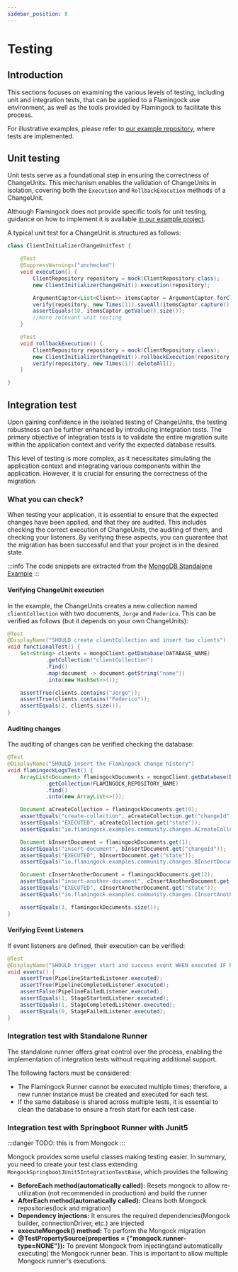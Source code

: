 ```yaml
---
sidebar_position: 8
---
```


# Testing

## Introduction

This sections focuses on examining the various levels of testing, including unit and integration tests, that can be applied to a Flamingock use environment, as well as the tools provided by Flamingock to facilitate this process.

For illustrative examples, please refer to [our example repository](https://github.com/mongock/flamingock-examples), where tests are implemented.

## Unit testing

Unit tests serve as a foundational step in ensuring the correctness of ChangeUnits. This mechanism enables the validation of ChangeUnits in isolation, covering both the `Execution` and `RollbackExecution` methods of a ChangeUnit.

Although Flamingock does not provide specific tools for unit testing, guidance on how to implement it is available [in our example project](#TODO_add_example_url).

A typical unit test for a ChangeUnit is structured as follows:

```java //TODO: Review example
class ClientInitializerChangeUnitTest {

    @Test
    @SuppressWarnings("unchecked")
    void execution() {
        ClientRepository repository = mock(ClientRepository.class);
        new ClientInitializerChangeUnit().execution(repository);

        ArgumentCaptor<List<Client>> itemsCaptor = ArgumentCaptor.forClass(List.class);
        verify(repository, new Times(1)).saveAll(itemsCaptor.capture());
        assertEquals(10, itemsCaptor.getValue().size());
        //more relevant unit testing
    }

    @Test
    void rollbackExecution() {
        ClientRepository repository = mock(ClientRepository.class);
        new ClientInitializerChangeUnit().rollbackExecution(repository);
        verify(repository, new Times(1)).deleteAll();
    }

}
```

## Integration test

Upon gaining confidence in the isolated testing of ChangeUnits, the testing robustness can be further enhanced by introducing integration tests. The primary objective of integration tests is to validate the entire migration suite within the application context and verify the expected database results.

This level of testing is more complex, as it necessitates simulating the application context and integrating various components within the application. However, it is crucial for ensuring the correctness of the migration.

### What you can check?

When testing your application, it is essential to ensure that the expected changes have been applied, and that they are audited. This includes checking the correct execution of ChangeUnits, the auditing of them, and checking your listeners. By verifying these aspects, you can guarantee that the migration has been successful and that your project is in the desired state.

:::info
The code snippets are extracted from the [MongoDB Standalone Example](https://github.com/mongock/flamingock-examples/tree/master/mongodb/mongodb-sync-standalone)
:::

#### Verifying ChangeUnit execution

In the example, the ChangeUnits creates a new collection named `clientCollection` with two documents, `Jorge` and `Federico`. This can be verified as follows (but it depends on your own ChangeUnits):

```java
@Test
@DisplayName("SHOULD create clientCollection and insert two clients")
void functionalTest() {
    Set<String> clients = mongoClient.getDatabase(DATABASE_NAME)
            .getCollection("clientCollection")
            .find()
            .map(document -> document.getString("name"))
            .into(new HashSet<>());

    assertTrue(clients.contains("Jorge"));
    assertTrue(clients.contains("Federico"));
    assertEquals(2, clients.size());
}
```

#### Auditing changes

The auditing of changes can be verified checking the database:

```java
@Test
@DisplayName("SHOULD insert the Flamingock change history")
void flamingockLogsTest() {
    ArrayList<Document> flamingockDocuments = mongoClient.getDatabase(DATABASE_NAME)
            .getCollection(FLAMINGOCK_REPOSITORY_NAME)
            .find()
            .into(new ArrayList<>());

    Document aCreateCollection = flamingockDocuments.get(0);
    assertEquals("create-collection", aCreateCollection.get("changeId"));
    assertEquals("EXECUTED", aCreateCollection.get("state"));
    assertEquals("io.flamingock.examples.community.changes.ACreateCollection", aCreateCollection.get("changeLogClass"));

    Document bInsertDocument = flamingockDocuments.get(1);
    assertEquals("insert-document", bInsertDocument.get("changeId"));
    assertEquals("EXECUTED", bInsertDocument.get("state"));
    assertEquals("io.flamingock.examples.community.changes.BInsertDocument", bInsertDocument.get("changeLogClass"));

    Document cInsertAnotherDocument = flamingockDocuments.get(2);
    assertEquals("insert-another-document", cInsertAnotherDocument.get("changeId"));
    assertEquals("EXECUTED", cInsertAnotherDocument.get("state"));
    assertEquals("io.flamingock.examples.community.changes.CInsertAnotherDocument", cInsertAnotherDocument.get("changeLogClass"));

    assertEquals(3, flamingockDocuments.size());
}
```

#### Verifying Event Listeners

If event listeners are defined, their execution can be verified:

```java
@Test
@DisplayName("SHOULD trigger start and success event WHEN executed IF happy path")
void events() {
    assertTrue(PipelineStartedListener.executed);
    assertTrue(PipelineCompletedListener.executed);
    assertFalse(PipelineFailedListener.executed);
    assertEquals(1, StageStartedListener.executed);
    assertEquals(1, StageCompletedListener.executed);
    assertEquals(0, StageFailedListener.executed);
}
```

### Integration test with Standalone Runner

The standalone runner offers great control over the process, enabling the implementation of integration tests without requiring additional support.

The following factors must be considered:

- The Flamingock Runner cannot be executed multiple times; therefore, a new runner instance must be created and executed for each test.
- If the same database is shared across multiple tests, it is essential to clean the database to ensure a fresh start for each test case.

### Integration test with Springboot Runner with Junit5

:::danger
TODO: this is from Mongock
:::

Mongock provides some useful classes making testing easier. In summary, you need to create your test class extending `MongockSpringbootJUnit5IntegrationTestBase`, which provides the following

- **BeforeEach method(automatically called):** Resets mongock to allow re-utilization (not recommended in production) and build the runner
- **AfterEach method(automatically called):** Cleans both Mongock repositories(lock and migration)
- **Dependency injections:** It ensures the required dependencies(Mongock builder, connectionDriver, etc.) are injected
- **executeMongock() method:** To perform the Mongock migration
- **@TestPropertySource(properties = {"mongock.runner-type=NONE"}):** To prevent Mongock from injecting(and automatically executing) the Mongock runner bean. This is important to allow multiple Mongock runner's executions.

